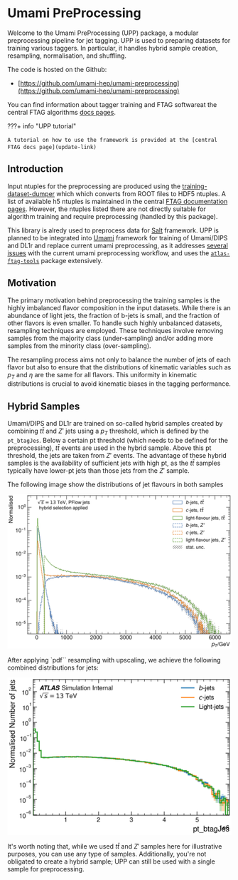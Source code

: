 # Umami PreProcessing 

Welcome to the Umami PreProcessing (UPP) package, a modular preprocessing pipeline for jet tagging.
UPP is used to preparing datasets for training various taggers. 
In particular, it handles hybrid sample creation, resampling, normalisation, and shuffling.

The code is hosted on the Github:

- [https://github.com/umami-hep/umami-preprocessing](https://github.com/umami-hep/umami-preprocessing)

You can find information about tagger training and FTAG softwareat the central FTAG algorithms [docs pages](https://ftag.docs.cern.ch/algorithms/GNN/).

???+ info "UPP tutorial"

    A tutorial on how to use the framework is provided at the [central FTAG docs page](update-link)

## Introduction

Input ntuples for the preprocessing are produced using the [training-dataset-dumper](https://gitlab.cern.ch/atlas-flavor-tagging-tools/training-dataset-dumper) which which converts from ROOT files to HDF5 ntuples.
A list of available h5 ntuples is maintained in the central [FTAG documentation pages](https://ftag.docs.cern.ch/software/samples/).
However, the ntuples listed there are not directly suitable for algorithm training and require preprocessing (handled by this package).

This library is alredy used to preprocess data for [Salt](https://gitlab.cern.ch/atlas-flavor-tagging-tools/algorithms/salt/) framework.
UPP is planned to be integrated into [Umami](https://gitlab.cern.ch/atlas-flavor-tagging-tools/algorithms/umami) framework for training of Umami/DIPS and DL1r and replace current umami preprocessing, as it addresses [several issues](https://gitlab.cern.ch/atlas-flavor-tagging-tools/algorithms/umami/-/issues/?label_name%5B%5D=Preprocessing) with the current umami preprocessing workflow, and uses the [`atlas-ftag-tools`](https://github.com/umami-hep/atlas-ftag-tools/) package extensively.

## Motivation
The primary motivation behind preprocessing the training samples is the highly imbalanced flavor composition in the input datasets. While there is an abundance of light jets, the fraction of b-jets is small, and the fraction of other flavors is even smaller. To handle such highly unbalanced datasets, resampling techniques are employed. These techniques involve removing samples from the majority class (under-sampling) and/or adding more samples from the minority class (over-sampling).

The resampling process aims not only to balance the number of jets of each flavor but also to ensure that the distributions of kinematic variables such as $p_T$ and $\eta$ are the same for all flavors. This uniformity in kinematic distributions is crucial to avoid kinematic biases in the tagging performance.

## Hybrid Samples
Umami/DIPS and DL1r are trained on so-called hybrid samples created by combining $t\bar{t}$ and $Z'$ jets using a $p_T$ threshold, which is defined by the `pt_btagJes`.
Below a certain pt threshold (which needs to be defined for the preprocessing), $t\bar{t}$ events are used in the hybrid sample.
Above this pt threshold, the jets are taken from $Z'$ events.
The advantage of these hybrid samples is the availability of sufficient jets with high pt, as the $t\bar{t}$ samples typically have lower-pt jets than those jets from the $Z'$ sample.

The following image show the distributions of jet flavours in both samples

![Pt distribution of hybrid samples being composed from ttbar and Zjets samples](assets/pt_btagJes-cut_spectrum.png)

After applying `pdf`` resampling with upscaling, we achieve the following combined distributions for jets:

![pT distribution of downsampled hybrid samples](assets/train_pt_btagJes.png)

It's worth noting that, while we used $t\bar{t}$ and $Z'$ samples here for illustrative purposes, you can use any type of samples.
Additionally, you're not obligated to create a hybrid sample; UPP can still be used with a single sample for preprocessing.





